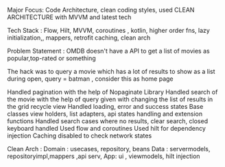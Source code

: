Major Focus: Code Architecture, clean coding  styles, used CLEAN ARCHITECTURE  with MVVM and latest tech

Tech Stack : Flow, Hilt, MVVM, coroutines , kotlin, higher order fns, lazy initialization,, mappers, retrofit caching, clean arch

Problem Statement :
OMDB doesn't have a API to get a list of movies as popular,top-rated or something

The hack was to  query a movie which has a lot of results to show as a list during open, query = batman , consider this as home page


Handled pagination with the help of Nopaginate Library
Handled search of the movie with the help of query given with changing the list of results in the grid recycle view
Handled loading, error and success states
Base classes view holders, list adapters, api states handling and extension functions
Handled search cases where no results, clear search, closed keyboard handled
Used flow and coroutines
Used hilt for dependency injection
Caching disabled to check network states



Clean Arch :
Domain : usecases, repository, beans
Data : servermodels, repositoryimpl,mappers ,api serv,
App: ui , viewmodels, hilt injection




